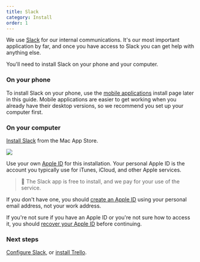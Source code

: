 ```yaml
---
title: Slack
category: Install
order: 1
---
```


We use [Slack](https://slack.com) for our internal communications. It's our most important application by far, and once you have access to Slack you can get help with anything else.

You'll need to install Slack on your phone and your computer.

### On your phone
To install Slack on your phone, use the [mobile applications]() install page later in this guide. Mobile applications are easier to get working when you already have their desktop versions, so we recommend you set up your computer first.

### On your computer
[Install Slack](https://itunes.apple.com/nz/app/slack/id803453959?mt=12) from the Mac App Store.

![](//placehold.it/800x600)

Use your own [Apple ID](https://support.apple.com/apple-id) for this installation. Your personal Apple ID is the account you typically use for iTunes, iCloud, and other Apple services.

> 🚩 The Slack app is free to install, and we pay for your use of the service.

If you don't have one, you should [create an Apple ID](https://support.apple.com/en-us/HT203993) using your personal email address, not your work address.

If you're not sure if you have an Apple ID or you're not sure how to access it, you should [recover your Apple ID](https://support.apple.com/en-nz/HT201354) before continuing.

### Next steps
[Configure Slack](../../2-configure/slack), or [install Trello](../../1-install/trello).